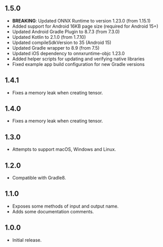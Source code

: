 ## 1.5.0

* **BREAKING**: Updated ONNX Runtime to version 1.23.0 (from 1.15.1)
* Added support for Android 16KB page size (required for Android 15+)
* Updated Android Gradle Plugin to 8.7.3 (from 7.3.0)
* Updated Kotlin to 2.1.0 (from 1.7.10)
* Updated compileSdkVersion to 35 (Android 15)
* Updated Gradle wrapper to 8.9 (from 7.5)
* Updated iOS dependency to onnxruntime-objc 1.23.0
* Added helper scripts for updating and verifying native libraries
* Fixed example app build configuration for new Gradle versions

## 1.4.1

* Fixes a memory leak when creating tensor.

## 1.4.0

* Fixes a memory leak when creating tensor.

## 1.3.0

* Attempts to support macOS, Windows and Linux.

## 1.2.0

* Compatible with Gradle8.

## 1.1.0

* Exposes some methods of input and output name.
* Adds some documentation comments.

## 1.0.0

* Initial release.
